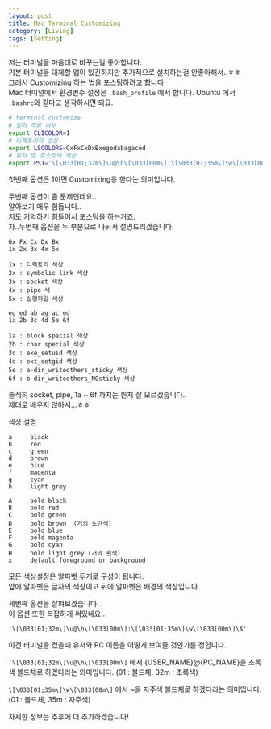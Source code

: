 ```yaml
---
layout: post
title: Mac Terminal Customizing
category: [Living]
tags: [Setting]
---
```


저는 터미널을 마음대로 바꾸는걸 좋아합니다.  
기본 터미널을 대체할 앱이 있긴하지만 추가적으로 설치하는걸 안좋아해서..ㅎㅎ  
그래서 Customizing 하는 법을 포스팅하려고 합니다.  
Mac 터미널에서 환경변수 설정은 `.bash_profile` 에서 합니다.
Ubuntu 에서 `.bashrc`와 같다고 생각하시면 되요.

``` bash
# terminal customize
# 컬러 적용 여부
export CLICOLOR=1
# 디렉토리의 생상
export LSCOLORS=GxFxCxDxBxegedabagaced
# 유저 및 호스트의 색상
export PS1='\[\033[01;32m\]\u@\h\[\033[00m\]:\[\033[01;35m\]\w\[\033[00m\]\$'
```

첫번째 옵션은 1이면 Customizing응 한다는 의미입니다.  

두번째 옵션이 좀 문제인데요..  
알아보기 매우 힘듭니다..  
저도 기억하기 힘들어서 포스팅을 하는거죠.  
자..두번째 옵션을 두 부분으로 나눠서 설명드리겠습니다.  

```
Gx Fx Cx Dx Bx
1x 2x 3x 4x 5x

1x : 디렉토리 색상
2x : symbolic link 색상
3x : socket 색상
4x : pipe 색
5x : 실행파일 색상
```

```
eg ed ab ag ac ed
1a 2b 3c 4d 5e 6f

1a : block special 색상
2b : char special 색상
3c : exe_setuid 색상
4d : ext_setgid 색상
5e : a-dir_writeothers_sticky 색상
6f : b-dir_writeothers_NOsticky 색상
```
솔직히 socket, pipe, 1a ~ 6f 까지는 뭔지 잘 모르겠습니다..  
제대로 배우지 않아서...ㅎㅎ

색상 설명
```
a     black
b     red
c     green
d     brown
e     blue
f     magenta
g     cyan
h     light grey

A     bold black
B     bold red
C     bold green
D     bold brown  (거의 노란색)
E     bold blue
F     bold magenta
G     bold cyan
H     bold light grey (거의 흰색)
x     default foreground or background
```

모든 색상설정은 알파벳 두개로 구성이 됩니다.  
앞에 알파벳은 글자의 색상이고 뒤에 알파벳은 배경의 색상입니다.

세번째 옵션을 살펴보겠습니다.  
이 옵션 또한 복잡하게 써있네요..
```
'\[\033[01;32m\]\u@\h\[\033[00m\]:\[\033[01;35m\]\w\[\033[00m\]\$'

```

이건 터미널을 켰을때 유저와 PC 이름을 어떻게 보여줄 것인가를 정합니다.

`'\[\033[01;32m\]\u@\h\[\033[00m\]` 에서 {USER_NAME}@{PC_NAME}을 초록색 볼드체로 하겠다라는 의미입니다. (01 : 볼드체, 32m : 초록색)

`\[\033[01;35m\]\w\[\033[00m\]` 에서 ~을 자주색 볼드체로 하겠다라는 의미입니다. (01 : 볼드체, 35m : 자주색)


자세한 정보는 추후에 더 추가하겠습니다!
